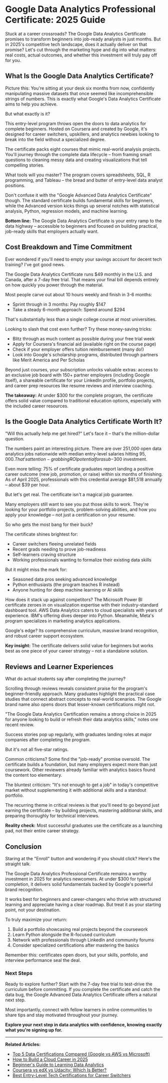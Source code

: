 # Google Data Analytics Professional Certificate: 2025 Guide

Stuck at a career crossroads? The Google Data Analytics Certificate promises to transform beginners into job-ready analysts in just months. But in 2025's competitive tech landscape, does it actually deliver on that promise? Let's cut through the marketing hype and dig into what matters: real costs, actual outcomes, and whether this investment will truly pay off for you.

## What Is the Google Data Analytics Certificate?

Picture this: You're sitting at your desk six months from now, confidently manipulating massive datasets that once seemed like incomprehensible strings of numbers. This is exactly what Google's Data Analytics Certificate aims to help you achieve.

But what exactly is it?

This entry-level program throws open the doors to data analytics for complete beginners. Hosted on Coursera and created by Google, it's designed for career switchers, upskillers, and analytics newbies looking to break into the field without a specialized degree.

The certificate packs eight courses that mimic real-world analysis projects. You'll journey through the complete data lifecycle – from framing smart questions to cleaning messy data and creating visualizations that tell compelling stories.

What tools will you master? The program covers spreadsheets, SQL, R programming, and Tableau – the bread and butter of entry-level data analyst positions.

Don't confuse it with the "Google Advanced Data Analytics Certificate" though. The standard certificate builds fundamental skills for beginners, while the Advanced version kicks things up several notches with statistical analysis, Python, regression models, and machine learning.

**Bottom line:** The Google Data Analytics Certificate is your entry ramp to the data highway – accessible to beginners and focused on building practical, job-ready skills that employers actually want.

## Cost Breakdown and Time Commitment

Ever wondered if you'll need to empty your savings account for decent tech training? I've got good news.

The Google Data Analytics Certificate runs $49 monthly in the U.S. and Canada, after a 7-day free trial. That means your final bill depends entirely on how quickly you power through the material.

Most people carve out about 10 hours weekly and finish in 3-6 months:

- Sprint through in 3 months: Pay roughly $147
- Take a steady 6-month approach: Spend around $294

That's substantially less than a single college course at most universities.

Looking to slash that cost even further? Try these money-saving tricks:

- Blitz through as much content as possible during your free trial week
- Apply for Coursera's financial aid (available right on the course page)
- Check if your employer offers tuition reimbursement (many do!)
- Look into Google's scholarship programs, distributed through partners like Merit America and Per Scholas

Beyond just courses, your subscription unlocks valuable extras: access to an exclusive job board with 150+ partner employers (including Google itself), a shareable certificate for your LinkedIn profile, portfolio projects, and career prep resources like resume reviews and interview coaching.

**The takeaway:** At under $300 for the complete program, the certificate offers solid value compared to traditional education options, especially with the included career resources.

## Is the Google Data Analytics Certificate Worth It?

"Will this actually help me get hired?" Let's face it – that's the million-dollar question.

The numbers paint an interesting picture. There are over 251,000 open data analytics jobs nationwide with median entry-level salaries hitting $95,000. That's attention-grabbing ROI potential for a sub-$300 investment.

Even more telling: 75% of certificate graduates report landing a positive career outcome (new job, promotion, or raise) within six months of finishing. As of April 2025, professionals with this credential average $81,518 annually – about $39 per hour.

But let's get real. The certificate isn't a magical job guarantee.

Many employers still want to see you put those skills to work. They're looking for your portfolio projects, problem-solving abilities, and how you apply your knowledge – not just a certification on your resume.

So who gets the most bang for their buck?

The certificate shines brightest for:

- Career switchers fleeing unrelated fields
- Recent grads needing to prove job-readiness
- Self-learners craving structure
- Working professionals wanting to formalize their existing data skills

But it might miss the mark for:

- Seasoned data pros seeking advanced knowledge
- Python enthusiasts (the program teaches R instead)
- Anyone hunting for deep machine learning or AI skills

How does it stack up against competitors? The Microsoft Power BI certificate zeroes in on visualization expertise with their industry-standard dashboard tool. AWS Data Analytics caters to cloud specialists with years of experience. IBM's offering dives deeper into Python. Meanwhile, Meta's program specializes in marketing analytics applications.

Google's edge? Its comprehensive curriculum, massive brand recognition, and robust career support ecosystem.

**Key insight:** The certificate delivers solid value for beginners but works best as one piece of your career strategy – not a standalone solution.

## Reviews and Learner Experiences

What do actual students say after completing the journey?

Scrolling through reviews reveals consistent praise for the program's beginner-friendly approach. Many graduates highlight the practical case studies that connect abstract concepts to real-world scenarios. The Google brand name also opens doors that lesser-known certifications might not.

"The Google Data Analytics Certification remains a strong choice in 2025 for anyone looking to build or refresh their data analytics skills," notes one recent review.

Success stories pop up regularly, with graduates landing roles at major companies after completing the program.

But it's not all five-star ratings.

Common criticisms? Some find the "job-ready" promise oversold. The certificate builds a foundation, but many employers expect more than just coursework. Other reviewers already familiar with analytics basics found the content too elementary.

The bluntest criticism: "It's not enough to get a job" in today's competitive market without supplementing it with additional skills and a standout portfolio.

The recurring theme in critical reviews is that you'll need to go beyond just earning the certificate – by building projects, mastering additional skills, and preparing thoroughly for technical interviews.

**Reality check:** Most successful graduates use the certificate as a launching pad, not their entire career strategy.

## Conclusion

Staring at the "Enroll" button and wondering if you should click? Here's the straight talk.

The Google Data Analytics Professional Certificate remains a worthy investment in 2025 for analytics newcomers. At under $300 for typical completion, it delivers solid fundamentals backed by Google's powerful brand recognition.

It works best for beginners and career-changers who thrive with structured learning and appreciate having a clear roadmap. But treat it as your starting point, not your destination.

To truly maximize your return:

1. Build a portfolio showcasing real projects beyond the coursework
2. Learn Python alongside the R-focused curriculum
3. Network with professionals through LinkedIn and community forums
4. Consider specialized certifications after mastering the basics

Remember this: certificates open doors, but your skills, portfolio, and interview performance seal the deal.

### Next Steps

Ready to explore further? Start with the 7-day free trial to test-drive the curriculum before committing. If you complete the certificate and catch the data bug, the Google Advanced Data Analytics Certificate offers a natural next step.

Most importantly, connect with fellow learners in online communities to share tips and stay motivated throughout your journey.

**Explore your next step in data analytics with confidence, knowing exactly what you're signing up for.**

---

**Related Articles:**

- [Top 5 Data Certifications Compared (Google vs AWS vs Microsoft)](https://claude.ai/chat/81a38186-ac02-4a81-9faa-c922d7e85c02#)
- [How to Build a Cloud Career in 2025](https://claude.ai/chat/81a38186-ac02-4a81-9faa-c922d7e85c02#)
- [Beginner's Guide to Learning Data Analytics](https://claude.ai/chat/81a38186-ac02-4a81-9faa-c922d7e85c02#)
- [Coursera vs edX vs Udacity: Which Is Better?](https://claude.ai/chat/81a38186-ac02-4a81-9faa-c922d7e85c02#)
- [Best Entry-Level Tech Certifications for Career Switchers](https://claude.ai/chat/81a38186-ac02-4a81-9faa-c922d7e85c02#)
